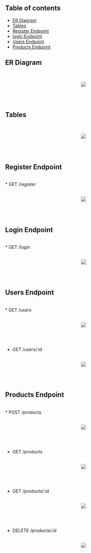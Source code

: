 ## Table of contents
* [ER Diagram](#er-diagram)
* [Tables](#tables)
* [Register Endpoint](#register-endpoint)
* [login Endpoint](#login-endpoint)
* [Users Endpoint](#users-endpoint)
* [Products Endpoint](#products-endpoint)


## ER Diagram
</br>
<p align="center">
  <img src="ERD.png">
</p> 
</br></br>

## Tables
</br>
<p align="center">
  <img src="table.png">
</p> 
</br></br>

## Register Endpoint
</br>
* GET /register
</br></br>
<p align="center">
  <img src="test_register.png">
</p> 
</br></br>

## Login Endpoint
</br>
* GET /login
</br></br>
<p align="center">
  <img src="test_login_with_token.png">
</p> 
</br></br>

## Users Endpoint
</br>
* GET /users
</br></br>
<p align="center">
  <img src="test_get_all.png">
</p> 
</br></br>

* GET /users/:id
</br></br>
<p align="center">
  <img src="test_get_one_1.png">
</p> 
</br></br>

## Products Endpoint
</br>
* POST /products
</br></br>
<p align="center">
  <img src="test_product_add.png">
</p> 
</br></br>

* GET /products
</br></br>
<p align="center">
  <img src="test_product_get_all.png">
</p> 
</br></br>

* GET /products/:id
</br></br>
<p align="center">
  <img src="test_product_get_one.png">
</p> 
</br></br>

* DELETE /products/:id
</br></br>
<p align="center">
  <img src="test_product_delete_one.png">
</p> 
</br></br>
